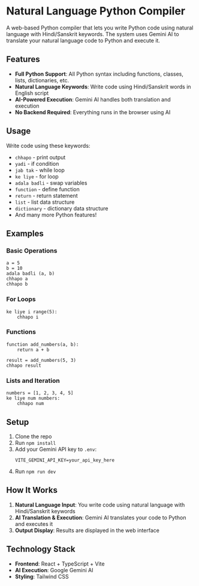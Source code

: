 # Natural Language Python Compiler

A web-based Python compiler that lets you write Python code using natural language with Hindi/Sanskrit keywords. The system uses Gemini AI to translate your natural language code to Python and execute it.

## Features

- **Full Python Support**: All Python syntax including functions, classes, lists, dictionaries, etc.
- **Natural Language Keywords**: Write code using Hindi/Sanskrit words in English script
- **AI-Powered Execution**: Gemini AI handles both translation and execution
- **No Backend Required**: Everything runs in the browser using AI

## Usage

Write code using these keywords:
- `chhapo` - print output
- `yadi` - if condition  
- `jab tak` - while loop
- `ke liye` - for loop
- `adala badli` - swap variables
- `function` - define function
- `return` - return statement
- `list` - list data structure
- `dictionary` - dictionary data structure
- And many more Python features!

## Examples

### Basic Operations
```
a = 5
b = 10
adala badli (a, b)
chhapo a
chhapo b
```

### For Loops
```
ke liye i range(5):
    chhapo i
```

### Functions
```
function add_numbers(a, b):
    return a + b

result = add_numbers(5, 3)
chhapo result
```

### Lists and Iteration
```
numbers = [1, 2, 3, 4, 5]
ke liye num numbers:
    chhapo num
```

## Setup

1. Clone the repo
2. Run `npm install`
3. Add your Gemini API key to `.env`:
   ```
   VITE_GEMINI_API_KEY=your_api_key_here
   ```
4. Run `npm run dev`

## How It Works

1. **Natural Language Input**: You write code using natural language with Hindi/Sanskrit keywords
2. **AI Translation & Execution**: Gemini AI translates your code to Python and executes it
3. **Output Display**: Results are displayed in the web interface

## Technology Stack

- **Frontend**: React + TypeScript + Vite
- **AI Execution**: Google Gemini AI
- **Styling**: Tailwind CSS
